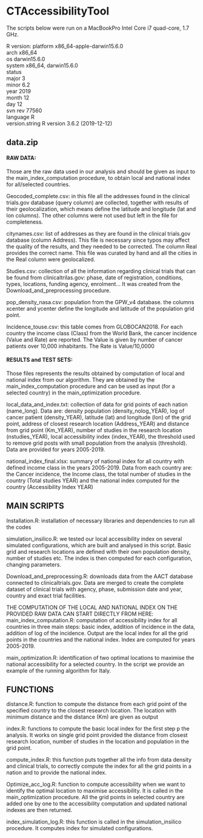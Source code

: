 # CTAccessibilityTool
The scripts below were run on a MacBookPro Intel Core i7 quad-core, 1.7 GHz.

R version:
platform       x86_64-apple-darwin15.6.0   
arch           x86_64                      
os             darwin15.6.0                
system         x86_64, darwin15.6.0        
status                                     
major          3                           
minor          6.2                         
year           2019                        
month          12                          
day            12                          
svn rev        77560                       
language       R                           
version.string R version 3.6.2 (2019-12-12)

## data.zip
#### RAW DATA:
Those are the raw data used in our analysis and should be given as input to the main_index_computation procedure, to obtain local and national index for all/selected countries.

Geocoded_complete.csv: in this file all the addresses found in the clinical trials.gov database (query  column) are collected, together with results of their geolocalization, which means define the latitude and longitude (lat and lon columns). The other columns were not used but left in the file for completeness.

citynames.csv: list of addresses as they are found in the clinical trials.gov database (column Address). This file is necessary since typos may affect the quality of the results, and they needed to be corrected. The column Real provides the correct name. This file was curated by hand and all the cities in the Real column were geolocalized.

Studies.csv: collection of all the information regarding clinical trials that can be found from clinicaltrilas.gov: phase, date of registration, conditions, types, locations, funding agency, enrolment…
It was created from the Download_and_preprocessing procedure.

pop_density_nasa.csv: population from the GPW_v4 database. the columns xcenter and ycenter define the longitude and latitude of the population grid point.

Incidence_touse.csv: this table comes from GLOBOCAN2018. For each country the income class (Class) from the World Bank, the cancer incidence (Value  and Rate) are reported. The Value is given by number of cancer patients over 10,000 inhabitants. The Rate is Value/10,0000

#### RESULTS and TEST SETS:
Those files represents the results obtained by computation of local and national index from our algorithm.
They are obtained by the main_index_computation procedure and can be used as input (for a selected country) in the 
main_optimization procedure.

local_data_and_index.txt: collection of data for grid points of each nation (name_long).
Data are: density population (density_nolog_YEAR), log of cancer patient (density_YEAR), latitude (lat) and longitude (lon) of the grid point, address of closest research location (Address_YEAR) and distance from grid point (Km_YEAR), number of studies in the research location (nstudies_YEAR), local accessibility index (index_YEAR), the threshold used to remove grid posts with small population from the analysis (threshold).
Data are provided for years 2005-2019.

national_index_final.xlsx: summary of national index for all country with defined income class in the years 2005-2019. Data from each country are: the Cancer incidence, the Income class, the total number of studies in the country (Total studies YEAR) and the national index computed for the country (Accessibility Index YEAR)

## MAIN SCRIPTS
Installation.R: installation of necessary libraries and dependencies to run all the codes

simulation_insilico.R: we tested our local accessibility index on several simulated configurations, which are built and analysed in this script. Basic grid and research locations are defined with their own population density, number of studies etc. The index is then computed for each configuration, changing parameters.

Download_and_preprocessing.R: downloads data from the AACT database connected to clinicaltrials.gov.
Data are merged to create the complete dataset of clinical trials with agency, phase, submission date and year, country and exact trial facilities.

THE COMPUTATION OF THE LOCAL AND NATIONAL INDEX ON THE PROVIDED RAW DATA CAN START DIRECTLY FROM HERE:
main_index_computation.R: 
computation of accessibility index for all countries in three main steps: basic index, addition of incidence in the data, addition of log of the incidence.
Output are the local index for all the grid points in the countries and the national index. Index are computed for years 2005-2019.

main_optimization.R: 
identification of two optimal locations to maximise the national accessibility for a selected country. In the script we provide an example of the running algorithm for Italy. 

## FUNCTIONS
distance.R: function to compute the distance from each grid point of the specified country to the closest research location. The location with minimum distance and the distance (Km) are given as output

index.R: functions to compute the basic local index for the first step p the analysis. It works on single grid point provided the distance from closest research location, number of studies in the location and population in the grid point.

compute_index.R: this function puts together all the info from data density and clinical trials, to correctly compute the index for all the grid points in a nation and to provide the national index.

Optimize_acc_log.R: function to compute accessibility when we want to identify the optimal location to maximise accessibility.  It is called in the main_optimization procedure. All the grid points in selected country are added one by one to the accessibility computation and updated national indexes are then returned.

index_simulation_log.R: this function is called in the simulation_insilico procedure. It computes index for simulated configurations.
